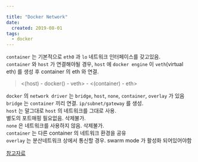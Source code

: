 ```yaml
---

title: "Docker Network"
date:
  created: 2019-08-01
tags:
  - docker
---
```


`container` 는 기본적으로 `eth0` 과 `lo` 네트워크 인터페이스를 갖고있음.  
`container` 와 `host` 가 연결해야될 경우, `host` 에 `docker engine` 이 `veth`(virtual eth) 를 생성 후 container 의 eth 와 연결.  
> <(host) - docker() - veth> - <(container) - eth>

`docker` 의 `network driver` 는 `bridge`, `host`, `none`, `container`, `overlay` 가 있음  
`bridge` 는 `container` 끼리 연결. `ip/subnet/gateway` 를 생성.  
`host` 는 말그대로 `host` 의 네트워크를 그대로 사용.  
별도의 포트매핑 필요없음. 삭제불가.  
`none` 은 네트워크를 사용하지 않음. 삭제불가.  
`container` 는 다른 container 의 네트워크 환경을 공유  
`overlay` 는 분산네트워크 상에서 통신할 경우. swarm mode 가 활성화 되어있어야함  

[참고자료](https://jungwoon.github.io/docker/2019/01/13/Docker-4/)
